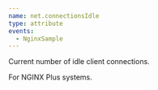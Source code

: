 ```yaml
---
name: net.connectionsIdle
type: attribute
events:
  - NginxSample
---
```


Current number of idle client connections.

For NGINX Plus systems.